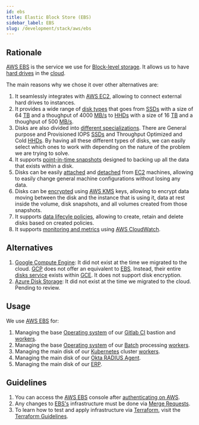 ```yaml
---
id: ebs
title: Elastic Block Store (EBS)
sidebar_label: EBS
slug: /development/stack/aws/ebs
---
```


## Rationale

[AWS EBS](https://aws.amazon.com/ebs/)
is the service we use
for [Block-level storage](https://en.wikipedia.org/wiki/Block-level_storage).
It allows us to have
[hard drives](https://en.wikipedia.org/wiki/Device_file#BLOCKDEV)
in the [cloud](https://en.wikipedia.org/wiki/Cloud_computing).

The main reasons why we chose it
over other alternatives are:

1. It seamlessly integrates with
    [AWS EC2](https://aws.amazon.com/ec2/),
    allowing to connect external hard drives
    to instances.
1. It provides a wide range of
    [disk types](https://aws.amazon.com/ebs/features/#Amazon_EBS_volume_types)
    that goes from
    [SSDs](https://en.wikipedia.org/wiki/Solid-state_drive)
    with a size of 64
    [TB](https://en.wikipedia.org/wiki/Byte#Multiple-byte_units)
    and a thoughput of 4000
    [MB/s](https://en.wikipedia.org/wiki/Data-rate_units#Megabyte_per_second)
    to
    [HHDs](https://en.wikipedia.org/wiki/Hard_disk_drive)
    with a size of 16
    [TB](https://en.wikipedia.org/wiki/Byte#Multiple-byte_units)
    and a thoughput of 500
    [MB/s](https://en.wikipedia.org/wiki/Data-rate_units#Megabyte_per_second).
1. Disks are also divided into
    [different specializations](https://docs.aws.amazon.com/AWSEC2/latest/UserGuide/ebs-volume-types.html).
    There are
    General purpose and Provisioned IOPS
    [SSDs](https://en.wikipedia.org/wiki/Solid-state_drive)
    and
    Throughput Optimized
    and
    Cold
    [HHDs](https://en.wikipedia.org/wiki/Hard_disk_drive).
    By having all these
    different types of disks,
    we can easily select
    which ones to work with
    depending on the nature
    of the problem we are trying to solve.
1. It supports
    [point-in-time snapshots](https://docs.aws.amazon.com/AWSEC2/latest/UserGuide/EBSSnapshots.html)
    designed to backing up all the data
    that exists
    within a disk.
1. Disks can be easily
    [attached](https://docs.aws.amazon.com/AWSEC2/latest/UserGuide/ebs-attaching-volume.html)
    and
    [detached](https://docs.aws.amazon.com/AWSEC2/latest/UserGuide/ebs-detaching-volume.html)
    from
    [EC2](https://aws.amazon.com/ec2/) machines,
    allowing to easily change general machine configurations
    without losing any data.
1. Disks can be
    [encrypted](https://docs.aws.amazon.com/AWSEC2/latest/UserGuide/EBSEncryption.html)
    using
    [AWS KMS](https://aws.amazon.com/kms/)
    keys, allowing to encrypt
    data moving between the disk and the instance that is using it,
    data at rest inside the volume,
    disk snapshots,
    and all volumes created from those snapshots.
1. It supports
    [data lifecyle policies](https://docs.aws.amazon.com/AWSEC2/latest/UserGuide/snapshot-lifecycle.html),
    allowing to
    create, retain and delete
    disks based on created policies.
1. It supports
    [monitoring and metrics](https://docs.aws.amazon.com/AWSEC2/latest/UserGuide/using_cloudwatch_ebs.html)
    using
    [AWS CloudWatch](https://aws.amazon.com/cloudwatch/).

## Alternatives

1. [Google Compute Engine](https://cloud.google.com/compute):
    It did not exist at the time we migrated to the cloud.
    [GCP](https://cloud.google.com/gcp)
    does not offer an equivalent to
    [EBS](https://aws.amazon.com/ebs/).
    Instead, their entire
    [disks service](https://cloud.google.com/compute/docs/disks)
    exists within
    [GCE](https://cloud.google.com/compute).
    It does not support disk encryption.
1. [Azure Disk Storage](https://azure.microsoft.com/en-us/services/storage/disks/):
    It did not exist at the time we migrated to the cloud.
    Pending to review.

## Usage

We use [AWS EBS](https://aws.amazon.com/ebs/) for:

1. Managing the base
    [Operating system](https://en.wikipedia.org/wiki/Operating_system)
    of our [Gitlab CI](/development/stack/gitlab-ci)
    bastion and
    [workers](https://gitlab.com/fluidattacks/product/-/blob/master/makes/applications/makes/ci/src/config.toml#L57).
1. Managing the base
    [Operating system](https://en.wikipedia.org/wiki/Operating_system)
    of our [Batch](https://aws.amazon.com/batch/)
    processing
    [workers](https://gitlab.com/fluidattacks/product/-/blob/master/makes/applications/makes/compute/src/terraform/aws_batch.tf#L112).
1. Managing the main disk
    of our
    [Kubernetes](/development/stack/kubernetes)
    cluster
    [workers](https://gitlab.com/fluidattacks/product/-/blob/53879d903b3c8c2561d45552cbc53f2350601e38/makes/applications/makes/k8s/src/terraform/cluster.tf#L40).
1. Managing the main disk
    of our
    [Okta RADIUS Agent](/development/stack/okta#usage).
1. Managing the main disk
    of our
    [ERP](https://en.wikipedia.org/wiki/Enterprise_resource_planning).

## Guidelines

1. You can access the
    [AWS EBS](https://aws.amazon.com/ebs/) console
    after [authenticating on AWS](/development/stack/aws#guidelines).
1. Any changes to
    [EBS's](https://aws.amazon.com/ebs/)
    infrastructure must be done via
    [Merge Requests](https://docs.gitlab.com/ee/user/project/merge_requests/).
1. To learn how to test and apply infrastructure via [Terraform](https://www.terraform.io/),
    visit the
    [Terraform Guidelines](/development/stack/terraform#guidelines).
